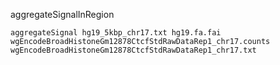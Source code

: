 aggregateSignalInRegion

```
aggregateSignal hg19_5kbp_chr17.txt hg19.fa.fai wgEncodeBroadHistoneGm12878CtcfStdRawDataRep1_chr17.counts wgEncodeBroadHistoneGm12878CtcfStdRawDataRep1_chr17.txt
```
